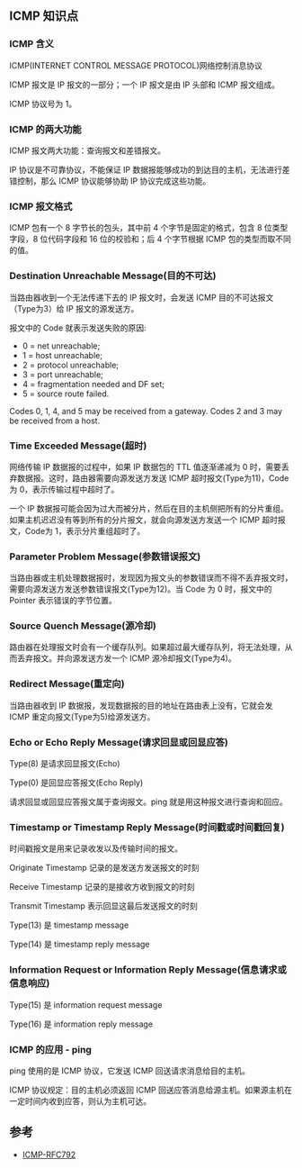 ## ICMP 知识点

### ICMP 含义

ICMP(INTERNET CONTROL MESSAGE PROTOCOL)网络控制消息协议

ICMP 报文是 IP 报文的一部分；一个 IP 报文是由 IP 头部和 ICMP 报文组成。

ICMP 协议号为 1。

### ICMP 的两大功能

ICMP 报文两大功能：查询报文和差错报文。

IP 协议是不可靠协议，不能保证 IP 数据报能够成功的到达目的主机，无法进行差错控制，那么 ICMP 协议能够协助 IP 协议完成这些功能。

### ICMP 报文格式

ICMP 包有一个 8 字节长的包头，其中前 4 个字节是固定的格式，包含 8 位类型字段，8 位代码字段和 16 位的校验和；后 4 个字节根据 ICMP 包的类型而取不同的值。

### Destination Unreachable Message(目的不可达)

当路由器收到一个无法传递下去的 IP 报文时，会发送 ICMP 目的不可达报文（Type为3）给 IP 报文的源发送方。

报文中的 Code 就表示发送失败的原因:

* 0 = net unreachable;
* 1 = host unreachable;
* 2 = protocol unreachable;
* 3 = port unreachable;
* 4 = fragmentation needed and DF set;
* 5 = source route failed.

Codes 0, 1, 4, and 5 may be received from a gateway. Codes 2 and 3 may be received from a host.

### Time Exceeded Message(超时)

网络传输 IP 数据报的过程中，如果 IP 数据包的 TTL 值逐渐递减为 0 时，需要丢弃数据报。这时，路由器需要向源发送方发送 ICMP 超时报文(Type为11)，Code为 0，表示传输过程中超时了。

一个 IP 数据报可能会因为过大而被分片，然后在目的主机侧把所有的分片重组。如果主机迟迟没有等到所有的分片报文，就会向源发送方发送一个 ICMP 超时报文，Code为 1，表示分片重组超时了。

### Parameter Problem Message(参数错误报文)

当路由器或主机处理数据报时，发现因为报文头的参数错误而不得不丢弃报文时，需要向源发送方发送参数错误报文(Type为12)。当 Code 为 0 时，报文中的 Pointer 表示错误的字节位置。

### Source Quench Message(源冷却)

路由器在处理报文时会有一个缓存队列。如果超过最大缓存队列，将无法处理，从而丢弃报文。并向源发送方发一个 ICMP 源冷却报文(Type为4)。

### Redirect Message(重定向)

当路由器收到 IP 数据报，发现数据报的目的地址在路由表上没有，它就会发 ICMP 重定向报文(Type为5)给源发送方。

### Echo or Echo Reply Message(请求回显或回显应答)

Type(8) 是请求回显报文(Echo)

Type(0) 是回显应答报文(Echo Reply)

请求回显或回显应答报文属于查询报文。ping 就是用这种报文进行查询和回应。

### Timestamp or Timestamp Reply Message(时间戳或时间戳回复)

时间戳报文是用来记录收发以及传输时间的报文。

Originate Timestamp 记录的是发送方发送报文的时刻

Receive Timestamp 记录的是接收方收到报文的时刻

Transmit Timestamp 表示回显这最后发送报文的时刻

Type(13) 是 timestamp message

Type(14) 是 timestamp reply message

### Information Request or Information Reply Message(信息请求或信息响应)

Type(15) 是 information request message

Type(16) 是 information reply message

### ICMP 的应用 - ping

ping 使用的是 ICMP 协议，它发送 ICMP 回送请求消息给目的主机。

ICMP 协议规定：目的主机必须返回 ICMP 回送应答消息给源主机。如果源主机在一定时间内收到应答，则认为主机可达。

## 参考

* [ICMP-RFC792](https://www.rfc-editor.org/info/rfc792)

